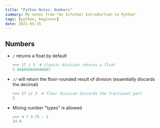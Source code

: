 ```yaml
---
title: "Python Notes: Numbers"
summary: My notes from "An Informal Introduction to Python"
tags: [python, beginner]
date: 2021-05-15
---
```


<!-- TO DO: break this into smaller files -->

## Numbers 

- `/` returns a float by default
  ```python
  >>> 17 / 3  # classic division returns a float
  5.666666666666667
  ```

- `//` will return the floor-rounded result of division (essentially discards the decimal)
  ```python 
  >>> 17 // 3  # floor division discards the fractional part
  5
  ```

- Mixing number "types" is allowed 
  ```python
  >>> 4 * 3.75 - 1
  14.0
  ```

